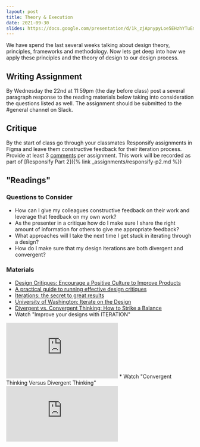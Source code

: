 ```yaml
---
layout: post
title: Theory & Execution
date: 2021-09-30
slides: https://docs.google.com/presentation/d/1k_zjApnypyLoe5EHzhYTuEm7Gu2F4i9Rw3zvOgr4D0c/edit?usp=sharing
---
```


We have spend the last several weeks talking about design theory, principles, frameworks and methodology. Now lets get deep into how we apply these principles and the theory of design to our design process.

<!-- * Understanding the problem you want to solve
* Loads of Research
* Understand the constraints of the platform
* Sketching / Wireframing
* Increasing the fidelity of the sketches
* Loads of Iteration

* I want to see a lot of stuff


* Pixel by pixel redesign an existing application to learn Figma
* Putting the design together
* crit
* Iterate


* Research / Discovery
  * Research methods
    * [Luma's Looking / Understanding methods](https://www.luma-institute.com/about-luma/luma-system-explore-methods/)
  * Workflow Analysis
* Ideation
  * [Luma's Making methods](https://www.luma-institute.com/about-luma/luma-system-explore-methods/)
* Iteration
  * Divergent & convergent thinking
  * Design crits
* User Testing
* Building
  * [Design + Dev Collaboration (Future Class)]({% link _classes/week10.md %})
* Ship it! 🚢
* Iteration -->

## Writing Assignment
By Wednesday the 22nd at 11:59pm (the day before class) post a several paragraph response to the reading materials below taking into consideration the questions listed as well. The assignment should be submitted to the #general channel on Slack.

## Critique
By the start of class go through your classmates Responsify assignments in Figma and leave them constructive feedback for their iteration process. Provide at least 3 [comments](https://help.figma.com/hc/en-us/articles/360041068574-Add-comments-to-files) per assignment. This work will be recorded as part of [Responsify Part 2]({% link _assignments/responsify-p2.md %})


## "Readings"

### Questions to Consider
* How can I give my colleagues constructive feedback on their work and leverage that feedback on my own work?
* As the presenter in a critique how do I make sure I share the right amount of information for others to give me appropriate feedback?
* What approaches will I take the next time I get stuck in iterating through a design?
* How do I make sure that my design iterations are both divergent and convergent? 

### Materials
* [Design Critiques: Encourage a Positive Culture to Improve Products](https://www.nngroup.com/articles/design-critiques/)
* [A practical guide to running effective design critiques](https://suelynyu.medium.com/a-practical-guide-to-running-effective-design-critiques-c6e8166c9eb0)
* [Iterations: the secret to great results](https://bootcamp.uxdesign.cc/iterations-the-secret-to-great-results-ab84b19f1fd2)
* [University of Washington: Iterate on the Design](http://uxdesign.uw.edu/process/iterate.html)
* [Divergent vs. Convergent Thinking: How to Strike a Balance](https://professional.dce.harvard.edu/blog/divergent-vs-convergent-thinking-how-to-strike-a-balance/)
* Watch "Improve your designs with ITERATION" 
<iframe class="video-embed" src="https://www.youtube.com/embed/-ZxzAt4ciEI" title="YouTube video player" frameborder="0" allow="accelerometer; autoplay; clipboard-write; encrypted-media; gyroscope; picture-in-picture" allowfullscreen></iframe>
* Watch "Convergent Thinking Versus Divergent Thinking"
<iframe class="video-embed" src="https://www.youtube.com/embed/cmBf1fBRXms" title="YouTube video player" frameborder="0" allow="accelerometer; autoplay; clipboard-write; encrypted-media; gyroscope; picture-in-picture" allowfullscreen></iframe>